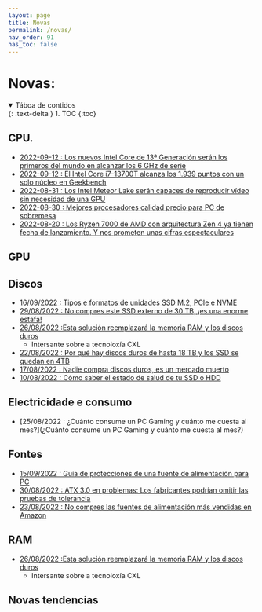 ```yaml
---
layout: page
title: Novas
permalink: /novas/
nav_order: 91
has_toc: false
---
```


# Novas:

<details open markdown="block">
  <summary>
    Táboa de contidos
  </summary>
  {: .text-delta }
1. TOC
{:toc}
</details>

## CPU.
- [2022-09-12 : Los nuevos Intel Core de 13ª Generación serán los primeros del mundo en alcanzar los 6 GHz de serie](https://www.guiahardware.es/nuevos-raptor-lake-13a-gen-a-6-ghz/)
- [2022-09-12 : El Intel Core i7-13700T alcanza los 1.939 puntos con un solo núcleo en Geekbench](https://www.geeknetic.es/Noticia/26318/El-Intel-Core-i7-13700T-alcanza-los-1939-puntos-con-un-solo-nucleo-en-Geekbench.html)
- [2022-08-31 : Los Intel Meteor Lake serán capaces de reproducir vídeo sin necesidad de una GPU](https://www.geeknetic.es/Noticia/26207/Los-Intel-Meteor-Lake-seran-capaces-de-reproducir-video-sin-necesidad-de-una-GPU.html)
- [2022-08-30 : Mejores procesadores calidad precio para PC de sobremesa](https://www.guiahardware.es/procesadores-calidad-precio/)
- [2022-08-20 : Los Ryzen 7000 de AMD con arquitectura Zen 4 ya tienen fecha de lanzamiento. Y nos prometen unas cifras espectaculares](https://www.xataka.com/componentes/ryzen-7000-amd-arquitectura-zen-4-tienen-fecha-lanzamiento-nos-prometen-unas-cifras-espectaculares)
 
## GPU 


## Discos
- [16/09/2022 : Tipos e formatos de unidades SSD M.2, PCIe e NVME](https://www.guiahardware.es/tipos-formatos-unidades-ssd/)
- [29/08/2022 : No compres este SSD externo de 30 TB, ¡es una enorme estafa!](https://hardzone.es/noticias/perifericos/estafa-falso-ssd-30-tb/)
- [26/08/2022 :Esta solución reemplazará la memoria RAM y los discos duros](https://hardzone.es/noticias/componentes/cxl-ssd-posibilidades/)
  - Intersante sobre a tecnoloxía CXL 
- [22/08/2022 : Por qué hay discos duros de hasta 18 TB y los SSD se quedan en 4TB](https://hardzone.es/noticias/componentes/discos-duros-hdd-mayor-capacidad-ssd/)
- [17/08/2022 : Nadie compra discos duros, es un mercado muerto](https://hardzone.es/noticias/componentes/caida-ventas-discos-duros-hdd/)
- [10/08/2022 : Cómo saber el estado de salud de tu SSD o HDD](https://www.guiahardware.es/saber-estado-ssd-hdd/)

## Electricidade e consumo
- [25/08/2022 : ¿Cuánto consume un PC Gaming y cuánto me cuesta al mes?](¿Cuánto consume un PC Gaming y cuánto me cuesta al mes?)

## Fontes
- [15/09/2022 : Guía de protecciones de una fuente de alimentación para PC](https://www.guiahardware.es/protecciones-fuente-alimentacion-pc/)
- [30/08/2022 : ATX 3.0 en problemas: Los fabricantes podrían omitir las pruebas de tolerancia](https://www.profesionalreview.com/2022/08/30/atx-3-0-no-contar-conector-12-4-pines/)
- [23/08/2022 : No compres las fuentes de alimentación más vendidas en Amazon](https://hardzone.es/noticias/componentes/fuente-alimentacion-vendidas-amazon/)


## RAM 
- [26/08/2022 :Esta solución reemplazará la memoria RAM y los discos duros](https://hardzone.es/noticias/componentes/cxl-ssd-posibilidades/)
  - Intersante sobre a tecnoloxía CXL 



## Novas tendencias

